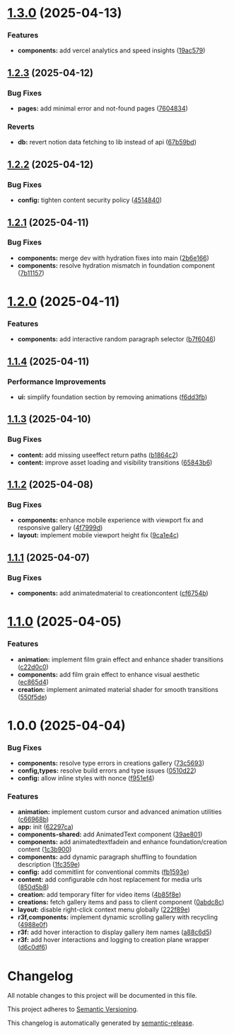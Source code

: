 # [1.3.0](https://github.com/iinfin/web/compare/v1.2.3...v1.3.0) (2025-04-13)

### Features

- **components:** add vercel analytics and speed insights ([19ac579](https://github.com/iinfin/web/commit/19ac5795ae37dd53afd73877634842a5f224b5ee))

## [1.2.3](https://github.com/iinfin/web/compare/v1.2.2...v1.2.3) (2025-04-12)

### Bug Fixes

- **pages:** add minimal error and not-found pages ([7604834](https://github.com/iinfin/web/commit/76048340b3a5c0f326fc4e7d2bb74657b7fc69a9))

### Reverts

- **db:** revert notion data fetching to lib instead of api ([67b59bd](https://github.com/iinfin/web/commit/67b59bd82b26879fa5347191263aa2e57d3b826e))

## [1.2.2](https://github.com/iinfin/web/compare/v1.2.1...v1.2.2) (2025-04-12)

### Bug Fixes

- **config:** tighten content security policy ([4514840](https://github.com/iinfin/web/commit/4514840c158d4908a6cf0e0dd18164253822c3cb))

## [1.2.1](https://github.com/iinfin/web/compare/v1.2.0...v1.2.1) (2025-04-11)

### Bug Fixes

- **components:** merge dev with hydration fixes into main ([2b6e166](https://github.com/iinfin/web/commit/2b6e16616cd9d024e4e5303304da8a5a2e29e596))
- **components:** resolve hydration mismatch in foundation component ([7b11157](https://github.com/iinfin/web/commit/7b11157a929667d7a89b506ca7761817923ddec2))

# [1.2.0](https://github.com/iinfin/web/compare/v1.1.4...v1.2.0) (2025-04-11)

### Features

- **components:** add interactive random paragraph selector ([b7f6046](https://github.com/iinfin/web/commit/b7f6046b62f618742b6e1d946ea616cc4233fd59))

## [1.1.4](https://github.com/iinfin/web/compare/v1.1.3...v1.1.4) (2025-04-11)

### Performance Improvements

- **ui:** simplify foundation section by removing animations ([f6dd3fb](https://github.com/iinfin/web/commit/f6dd3fb1e049771f8f2dedf96415ce019240de14))

## [1.1.3](https://github.com/iinfin/web/compare/v1.1.2...v1.1.3) (2025-04-10)

### Bug Fixes

- **content:** add missing useeffect return paths ([b1864c2](https://github.com/iinfin/web/commit/b1864c27f56e567fc35ef973a7c42cfe75425793))
- **content:** improve asset loading and visibility transitions ([65843b6](https://github.com/iinfin/web/commit/65843b64d29a6154d71721329c8a5236346315b9))

## [1.1.2](https://github.com/iinfin/web/compare/v1.1.1...v1.1.2) (2025-04-08)

### Bug Fixes

- **components:** enhance mobile experience with viewport fix and responsive gallery ([4f7999d](https://github.com/iinfin/web/commit/4f7999dfc0abe1de76303282e78eed90f305793e))
- **layout:** implement mobile viewport height fix ([9ca1e4c](https://github.com/iinfin/web/commit/9ca1e4c66d5391fcf5f0f372861ae03adb0928e1))

## [1.1.1](https://github.com/iinfin/web/compare/v1.1.0...v1.1.1) (2025-04-07)

### Bug Fixes

- **components:** add animatedmaterial to creationcontent ([cf6754b](https://github.com/iinfin/web/commit/cf6754bdfd2ce9a544012ee881b547d568630614))

# [1.1.0](https://github.com/iinfin/web/compare/v1.0.0...v1.1.0) (2025-04-05)

### Features

- **animation:** implement film grain effect and enhance shader transitions ([c22d0c0](https://github.com/iinfin/web/commit/c22d0c0eb3579485eee385c621361aa96e9af38f))
- **components:** add film grain effect to enhance visual aesthetic ([ec865d4](https://github.com/iinfin/web/commit/ec865d4d46412f535642cceec9129f0cde9c866b))
- **creation:** implement animated material shader for smooth transitions ([550f5de](https://github.com/iinfin/web/commit/550f5debb30a9a2c897ecb7201b45ac912bafa43))

# 1.0.0 (2025-04-04)

### Bug Fixes

- **components:** resolve type errors in creations gallery ([73c5693](https://github.com/iinfin/web/commit/73c5693cf4726d7c2819b1d5ce994e1e218e6d3d))
- **config,types:** resolve build errors and type issues ([0510d22](https://github.com/iinfin/web/commit/0510d226fe0f68bb4920c02701360f938062cc76))
- **config:** allow inline styles with nonce ([f951ef4](https://github.com/iinfin/web/commit/f951ef436052048dc7117d911ce9d306c8366bfd))

### Features

- **animation:** implement custom cursor and advanced animation utilities ([c66968b](https://github.com/iinfin/web/commit/c66968b7e5829457509521bec711400c7bbecfd0))
- **app:** init ([62297ca](https://github.com/iinfin/web/commit/62297ca61cdf7d5e3935a05a5860384efcc03257))
- **components-shared:** add AnimatedText component ([39ae801](https://github.com/iinfin/web/commit/39ae801961987a85c7bf5a519b1be834611a34a2))
- **components:** add animatedtextfadein and enhance foundation/creation content ([1c3b900](https://github.com/iinfin/web/commit/1c3b9009e4ce53d8830eddfee3d8ba60a027f5ef))
- **components:** add dynamic paragraph shuffling to foundation description ([1fc359e](https://github.com/iinfin/web/commit/1fc359e300e4b9f54fd8bb47172e1806401896a6))
- **config:** add commitlint for conventional commits ([fb1593e](https://github.com/iinfin/web/commit/fb1593e90ddfe7ac275f397c8cfd407fc8812828))
- **content:** add configurable cdn host replacement for media urls ([850d5b8](https://github.com/iinfin/web/commit/850d5b8d0514f170eb07dc12c311b7167fb022c7))
- **creation:** add temporary filter for video items ([4b85f8e](https://github.com/iinfin/web/commit/4b85f8e5824df7277095ce58b4fb27fb457e2b10))
- **creations:** fetch gallery items and pass to client component ([0abdc8c](https://github.com/iinfin/web/commit/0abdc8c46ef5c253ebce59bba35be156b4081a71))
- **layout:** disable right-click context menu globally ([222f89e](https://github.com/iinfin/web/commit/222f89e8059c4fdfcf1e8828b47586cabf524f9f))
- **r3f,components:** implement dynamic scrolling gallery with recycling ([4988e0f](https://github.com/iinfin/web/commit/4988e0fbbf550ebc76cb392b6da31f4dff01b226))
- **r3f:** add hover interaction to display gallery item names ([a88c6d5](https://github.com/iinfin/web/commit/a88c6d5f5bc00670df58cbef00b3477db1b71cb0))
- **r3f:** add hover interactions and logging to creation plane wrapper ([d6c0df6](https://github.com/iinfin/web/commit/d6c0df6b9e829d3e8a7c49adc9e8e62c5b349eab))

# Changelog

All notable changes to this project will be documented in this file.

This project adheres to [Semantic Versioning](https://semver.org/spec/v2.0.0.html).

This changelog is automatically generated by [semantic-release](https://semantic-release.gitbook.io).
